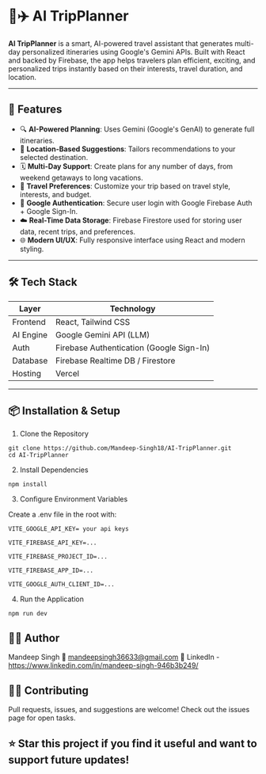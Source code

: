 # 🧠✈️ AI TripPlanner

**AI TripPlanner** is a smart, AI-powered travel assistant that generates multi-day personalized itineraries using Google's Gemini APIs. Built with React and backed by Firebase, the app helps travelers plan efficient, exciting, and personalized trips instantly based on their interests, travel duration, and location.

---

## 🚀 Features

- 🔍 **AI-Powered Planning**: Uses Gemini (Google's GenAI) to generate full itineraries.
- 📍 **Location-Based Suggestions**: Tailors recommendations to your selected destination.
- 🗓️ **Multi-Day Support**: Create plans for any number of days, from weekend getaways to long vacations.
- 🧳 **Travel Preferences**: Customize your trip based on travel style, interests, and budget.
- 🔐 **Google Authentication**: Secure user login with Google Firebase Auth + Google Sign-In.
- ☁️ **Real-Time Data Storage**: Firebase Firestore used for storing user data, recent trips, and preferences.
- 🌐 **Modern UI/UX**: Fully responsive interface using React and modern styling.

---

## 🛠️ Tech Stack

| Layer        | Technology                         |
|--------------|------------------------------------|
| Frontend     | React, Tailwind CSS                |
| AI Engine    | Google Gemini API (LLM)            |
| Auth         | Firebase Authentication (Google Sign-In) |
| Database     | Firebase Realtime DB / Firestore   |
| Hosting      | Vercel                             |

---


## 📦 Installation & Setup

1. Clone the Repository
```
git clone https://github.com/Mandeep-Singh18/AI-TripPlanner.git
cd AI-TripPlanner
```

2. Install Dependencies
```
npm install
```
3. Configure Environment Variables

Create a .env file in the root with:

```
VITE_GOOGLE_API_KEY= your api keys

VITE_FIREBASE_API_KEY=...

VITE_FIREBASE_PROJECT_ID=...

VITE_FIREBASE_APP_ID=...

VITE_GOOGLE_AUTH_CLIENT_ID=...
```
4. Run the Application
```
npm run dev
```



## 👨‍💻 Author
Mandeep Singh
📧 mandeepsingh36633@gmail.com
🔗 LinkedIn - https://www.linkedin.com/in/mandeep-singh-946b3b249/

## 🧑‍💻 Contributing
Pull requests, issues, and suggestions are welcome!
Check out the issues page for open tasks.

## ⭐ Star this project if you find it useful and want to support future updates!
